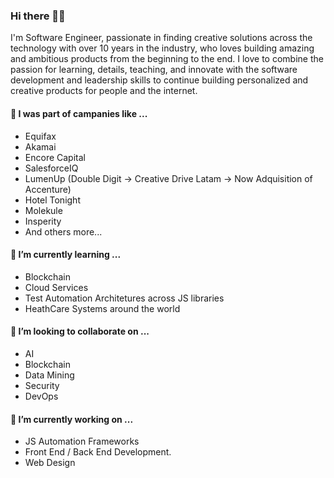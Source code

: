 ### Hi there 👨‍💻

I'm Software Engineer, passionate in finding creative solutions across the technology with over 10 years in the industry, who loves building amazing and ambitious products from the beginning to the end. I love to combine the passion for learning, details, teaching, and innovate with the software development and leadership skills to continue building personalized and creative products for people and the internet.

#### 💬  I was part of campanies like ...
 - Equifax
 - Akamai
 - Encore Capital
 - SalesforceIQ
 - LumenUp (Double Digit -> Creative Drive Latam -> Now Adquisition of Accenture)
 - Hotel Tonight
 - Molekule
 - Insperity
 - And others more...

#### 🌱  I’m currently learning ...
 - Blockchain
 - Cloud Services
 - Test Automation Architetures across JS libraries
 - HeathCare Systems around the world

#### 🤔  I’m looking to collaborate on ...
 - AI 
 - Blockchain
 - Data Mining 
 - Security
 - DevOps

#### 🔭  I’m currently working on ...
 - JS Automation Frameworks
 - Front End / Back End Development.
 - Web Design

<!--
**jbricenoz/jbricenoz** is a ✨ _special_ ✨ repository because its `README.md` (this file) appears on your GitHub profile.

Here are some ideas to get you started:

- 🔭 I’m currently working on ...

- 🌱 I’m currently learning ...

- 👯 I’m looking to collaborate on ...
- 🤔 I’m looking for help with ...
- 💬 Ask me about ...
- 📫 How to reach me: ...
- 😄 Pronouns: ...
- ⚡ Fun fact: ...
-->
